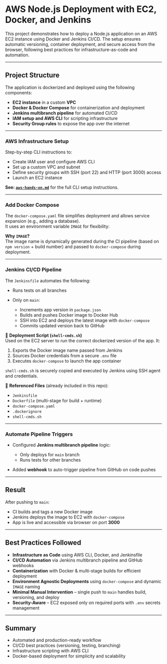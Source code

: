 # AWS Node.js Deployment with EC2, Docker, and Jenkins

This project demonstrates how to deploy a Node.js application on an AWS EC2 instance using Docker and Jenkins CI/CD. The setup ensures automatic versioning, container deployment, and secure access from the browser, following best practices for infrastructure-as-code and automation.

---

## Project Structure

The application is dockerized and deployed using the following components:

* **EC2 instance** in a custom **VPC**
* **Docker & Docker Compose** for containerization and deployment
* **Jenkins multibranch pipeline** for automated CI/CD
* **IAM setup and AWS CLI** for scripting infrastructure
* **Security Group rules** to expose the app over the internet

---

### AWS Infrastructure Setup

Step-by-step CLI instructions to:

* Create IAM user and configure AWS CLI
* Set up a custom VPC and subnet
* Define security groups with SSH (port 22) and HTTP (port 3000) access
* Launch an EC2 instance

**See: [`aws-hands-on.md`](./aws-hands-on.md)** for the full CLI setup instructions.

---

### Add Docker Compose

The `docker-compose.yaml` file simplifies deployment and allows service expansion (e.g., adding a database).  
It uses an environment variable `IMAGE` for flexibility:

**Why `IMAGE`?**  
The image name is dynamically generated during the CI pipeline (based on `npm version` + build number) and passed to `docker-compose` during deployment.

---

### Jenkins CI/CD Pipeline

The `Jenkinsfile` automates the following:

* Runs tests on all branches
* Only on `main`:

  * Increments app version in `package.json`
  * Builds and pushes Docker image to Docker Hub
  * SSH into EC2 and deploys the latest image with `docker-compose`
  * Commits updated version back to GitHub

🔧 **Deployment Script (`shell-cmds.sh`)**  
Used on the EC2 server to run the correct dockerized version of the app. It:

1. Exports the Docker image name passed from Jenkins  
2. Sources Docker credentials from a secure `.env` file  
3. Executes `docker-compose` to launch the app container

`shell-cmds.sh` is securely copied and executed by Jenkins using SSH agent and credentials.

📁 **Referenced Files** (already included in this repo):

* `Jenkinsfile`
* `Dockerfile` (multi-stage for build + runtime)
* `docker-compose.yaml`
* `.dockerignore`
* `shell-cmds.sh`

---

### Automate Pipeline Triggers

* Configured **Jenkins multibranch pipeline** logic:

  * Only deploys for `main` branch
  * Runs tests for other branches
* Added **webhook** to auto-trigger pipeline from GitHub on code pushes

---

## Result

After pushing to `main`:

* CI builds and tags a new Docker image
* Jenkins deploys the image to EC2 with `docker-compose`
* App is live and accessible via browser on port **3000**

---

## Best Practices Followed

- **Infrastructure as Code** using AWS CLI, Docker, and Jenkinsfile  
- **CI/CD Automation** via Jenkins multibranch pipeline and GitHub webhooks  
- **Containerization** with Docker & multi-stage builds for efficient deployment  
- **Environment Agnostic Deployments** using `docker-compose` and dynamic `IMAGE` naming  
- **Minimal Manual Intervention** – single push to `main` handles build, versioning, and deploy  
- **Security-Aware** – EC2 exposed only on required ports with `.env` secrets management  

---

## Summary

* Automated and production-ready workflow  
* CI/CD best practices (versioning, testing, branching)  
* Infrastructure scripting with AWS CLI  
* Docker-based deployment for simplicity and scalability  

